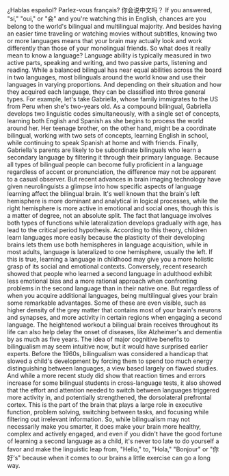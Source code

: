 ¿Hablas español? Parlez-vous français?  你会说中文吗？ If you answered, "sí," "oui," or "会" and you're watching this in English, chances are you belong to the world's bilingual and multilingual majority. And besides having  an easier time traveling or watching movies without subtitles, knowing two or more languages means that your brain may actually look and work differently than those of your monolingual friends. So what does it really  mean to know a language? Language ability is typically measured in two active parts, speaking and writing, and two passive parts,  listening and reading. While a balanced bilingual has near equal abilities across the board  in two languages, most bilinguals around the world know and use their languages in varying proportions. And depending on their situation and how they acquired each language, they can be classified into three general types. For example, let's take Gabriella, whose family immigrates to the US  from Peru when she's two-years old. As a compound bilingual, Gabriella develops two linguistic  codes simultaneously, with a single set of concepts, learning both English and Spanish as she begins to process  the world around her. Her teenage brother, on the other hand, might be a coordinate bilingual, working with two sets of concepts, learning English in school, while continuing to speak Spanish at home and with friends. Finally, Gabriella's parents are likely to be subordinate bilinguals who learn a secondary language by filtering it through their primary language. Because all types of bilingual people can become fully proficient in a language regardless of accent or pronunciation, the difference may not be apparent to a casual observer. But recent advances  in brain imaging technology have given neurolinguists a glimpse into how specific aspects of language learning affect the bilingual brain. It's well known that the brain's left hemisphere is more dominant and analytical in logical processes, while the right hemisphere is more active in emotional and social ones, though this is a matter of degree, not an absolute split. The fact that language involves both types of functions while lateralization develops gradually with age, has lead to the critical  period hypothesis. According to this theory, children learn languages more easily because the plasticity  of their developing brains lets them use both hemispheres in language acquisition, while in most adults, language  is lateralized to one hemisphere, usually the left. If this is true, learning a language in childhood may give you a more holistic grasp of its social and emotional contexts. Conversely, recent research showed that people who learned  a second language in adulthood exhibit less emotional bias and a more rational approach when confronting problems in the second language than in their native one. But regardless of when you acquire additional languages, being multilingual gives your brain some remarkable advantages. Some of these are even visible, such as higher density of the grey matter that contains most of your brain's  neurons and synapses, and more activity in certain regions when engaging a second language. The heightened workout a bilingual brain receives throughout its life can also help delay the onset of diseases, like Alzheimer's and dementia by as much as five years. The idea of major cognitive  benefits to bilingualism may seem intuitive now, but it would have surprised  earlier experts. Before the 1960s, bilingualism was considered a handicap that slowed a child's development by forcing them to spend too much energy distinguishing between languages, a view based largely on flawed studies. And while a more recent study did show that reaction times and errors increase for some bilingual students in cross-language tests, it also showed that the effort and attention needed to switch between languages triggered more activity in, and potentially strengthened, the dorsolateral prefrontal cortex. This is the part of the brain that plays a large role in executive function, problem solving, switching between tasks, and focusing while filtering out irrelevant information. So, while bilingualism may not necessarily make you smarter, it does make your brain more healthy, complex and actively engaged, and even if you didn't have  the good fortune of learning a second language as a child, it's never too late to do  yourself a favor and make the linguistic  leap from, "Hello," to, "Hola," "Bonjour" or "你好’s" because when it comes to our brains a little exercise can go a long way. 